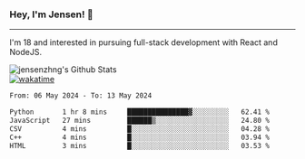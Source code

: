 ### Hey, I'm Jensen! 👋

---

I'm 18 and interested in pursuing full-stack development with React and NodeJS.

![jensenzhng's Github Stats](https://github-readme-stats.vercel.app/api?username=jensenzhng&theme=dark&show_icons=true&count_private=true)
<br />
[![wakatime](https://wakatime.com/badge/user/cbfc263d-3611-4e36-8278-8fad45fe3f62.svg)](https://wakatime.com/@cbfc263d-3611-4e36-8278-8fad45fe3f62)

<!--START_SECTION:waka-->

```txt
From: 06 May 2024 - To: 13 May 2024

Python       1 hr 8 mins     ███████████████▓░░░░░░░░░   62.41 %
JavaScript   27 mins         ██████▒░░░░░░░░░░░░░░░░░░   24.80 %
CSV          4 mins          █░░░░░░░░░░░░░░░░░░░░░░░░   04.28 %
C++          4 mins          █░░░░░░░░░░░░░░░░░░░░░░░░   03.94 %
HTML         3 mins          █░░░░░░░░░░░░░░░░░░░░░░░░   03.53 %
```

<!--END_SECTION:waka-->
